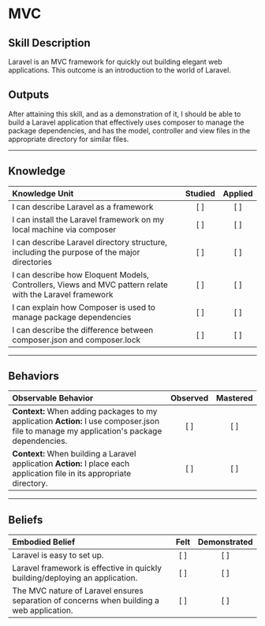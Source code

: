 # MVC

Skill Description
----------
Laravel is an MVC framework for quickly out building elegant web applications. This outcome is an introduction to the world of Laravel.

Outputs
----------
After attaining this skill, and as a demonstration of it, I should be able to build a Laravel application that effectively uses composer to manage the package dependencies, and has the model, controller and view files in the appropriate directory for similar files.


----------
## **Knowledge**


| Knowledge Unit   |      Studied      | Applied |
|:-------------|:------------------:|:--------:|
| I can describe Laravel as a framework | [ ] | [ ]  |
| I can install the Laravel framework on my local machine via composer | [ ] | [ ]  |
| I can describe Laravel  directory structure, including the purpose of the major directories | [ ] | [ ]  |
| I can describe how Eloquent Models, Controllers, Views and MVC pattern relate with the Laravel framework | [ ] | [ ]  |
| I can explain how Composer is used to manage package dependencies | [ ] | [ ]  |
| I can describe the difference between composer.json and composer.lock | [ ] | [ ]  |


----------


## **Behaviors**

| Observable Behavior   |      Observed      | Mastered |
|:-------------|:------------------:|:--------:|
| **Context:** When adding packages to my application **Action:** I use composer.json file to manage my application's package dependencies. | [ ] | [ ]  |
| **Context:** When building a Laravel application **Action:** I place each application file in its appropriate directory.| [ ] | [ ]  |


----------


## **Beliefs**


| Embodied Belief   |      Felt      | Demonstrated |
|:-------------|:------------------:|:--------:|
| Laravel is easy to set up. | [ ] | [ ]  |
| Laravel framework is effective in quickly building/deploying an application. | [ ] | [ ]  |
| The MVC nature of Laravel ensures separation of concerns when building a web application. | [ ] | [ ]  |

